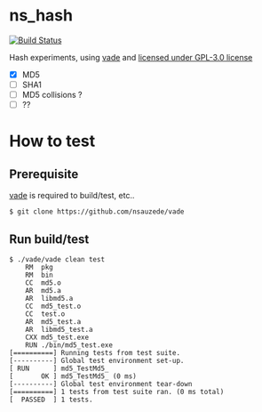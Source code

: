 # ns_hash
[![Build Status][WorkflowBadge]][WorkflowUrl]

Hash experiments, using [vade](https://github.com/nsauzede/vade) and [licensed under GPL-3.0 license](LICENSE)
- [x] MD5
- [ ] SHA1
- [ ] MD5 collisions ?
- [ ] ??

# How to test

## Prerequisite
[vade](https://github.com/nsauzede/vade) is required to build/test, etc..
```
$ git clone https://github.com/nsauzede/vade
```

## Run build/test
```
$ ./vade/vade clean test
    RM  pkg
    RM  bin
    CC  md5.o
    AR  md5.a
    AR  libmd5.a
    CC  md5_test.o
    CC  test.o
    AR  md5_test.a
    AR  libmd5_test.a
    CXX md5_test.exe
    RUN ./bin/md5_test.exe
[==========] Running tests from test suite.
[----------] Global test environment set-up.
[ RUN      ] md5_TestMd5_
[       OK ] md5_TestMd5_ (0 ms)
[----------] Global test environment tear-down
[==========] 1 tests from test suite ran. (0 ms total)
[  PASSED  ] 1 tests.
```

[WorkflowBadge]: https://github.com/nsauzede/ns_hash/workflows/vade/badge.svg
[WorkflowUrl]: https://github.com/nsauzede/ns_hash/commits/main
